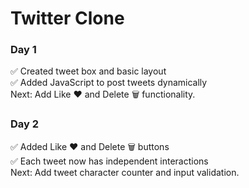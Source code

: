 # Twitter Clone 

### Day 1
✅ Created tweet box and basic layout  
✅ Added JavaScript to post tweets dynamically  
Next: Add Like ❤️ and Delete 🗑️ functionality.



### Day 2
✅ Added Like ❤️ and Delete 🗑️ buttons  
✅ Each tweet now has independent interactions  
Next: Add tweet character counter and input validation.
